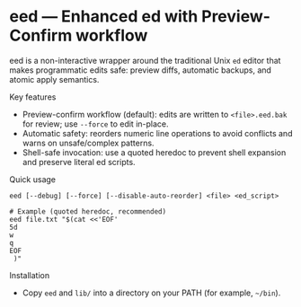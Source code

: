 # eed — Enhanced ed with Preview-Confirm workflow

eed is a non-interactive wrapper around the traditional Unix `ed` editor that makes programmatic edits safe: preview diffs, automatic backups, and atomic apply semantics.

Key features
- Preview-confirm workflow (default): edits are written to `<file>.eed.bak` for review; use `--force` to edit in-place.
- Automatic safety: reorders numeric line operations to avoid conflicts and warns on unsafe/complex patterns.
- Shell-safe invocation: use a quoted heredoc to prevent shell expansion and preserve literal ed scripts.

Quick usage
```
eed [--debug] [--force] [--disable-auto-reorder] <file> <ed_script>

# Example (quoted heredoc, recommended)
eed file.txt "$(cat <<'EOF'
5d
w
q
EOF
 )"
```

Installation
- Copy `eed` and `lib/` into a directory on your PATH (for example, `~/bin`).
